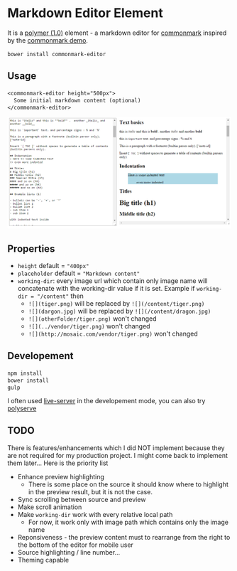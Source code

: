 # Markdown Editor Element

It is a [polymer (1.0)](https://www.polymer-project.org/1.0/) element - a markdown editor for [commonmark](http://commonmark.org/) inspired by the [commonmark demo](http://spec.commonmark.org/dingus). 

	bower install commonmark-editor

## Usage

    <commonmark-editor height="500px">
      Some initial markdown content (optional)
    </commonmark-editor>
    
![screenshoot](/demo/screenshoot.png)

## Properties
	 
* `height` default = `"400px"` 
* `placeholder` default = `"Markdown content"`
* `working-dir`: every image url which contain only image name will concatenate with the working-dir value if it is set. Example if `working-dir = "/content"` then
	*  `![](tiger.png)` will be replaced by `![](/content/tiger.png)`
	*  `![](dargon.jpg)` will be replaced by `![](/content/dragon.jpg)`
	*  `![](otherFolder/tiger.png)` won't changed
	*  `![](../vendor/tiger.png)` won't changed
	*  `![](http://mosaic.com/vendor/tiger.png)` won't changed
	
## Developement

	npm install
	bower install
	gulp

I often used [live-server](https://www.npmjs.com/package/live-server) in the developement mode, you can also try [polyserve](https://github.com/PolymerLabs/polyserve) 	
	
## TODO
	 
There is features/enhancements which I did NOT implement because they are not required for my production project. I might come back to implement them later... Here is the priority list
 
* Enhance preview highlighting
	* There is some place on the source it should know where to highlight in the preview result, but it is not the case.
* Sync scrolling between source and preview
* Make scroll animation
* Make `working-dir` work with every relative local path
  * For now, it work only with image path which contains only the image name
* Reponsiveness - the preview content must to rearrange from the right to the bottom of the editor for mobile user
* Source highlighting / line number...
* Theming capable
